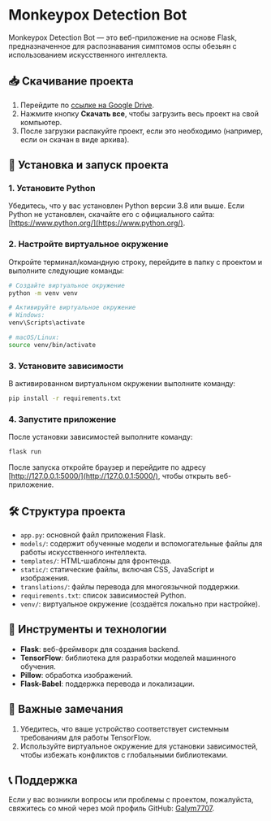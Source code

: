 # Monkeypox Detection Bot

Monkeypox Detection Bot — это веб-приложение на основе Flask, предназначенное для распознавания симптомов оспы обезьян с использованием искусственного интеллекта.

## 📥 Скачивание проекта

1. Перейдите по [ссылке на Google Drive](https://drive.google.com/drive/folders/1qvXAtKYn-J5znK5yxDa8HDvd3h5ZlEqK?usp=sharing).
2. Нажмите кнопку **Скачать все**, чтобы загрузить весь проект на свой компьютер.
3. После загрузки распакуйте проект, если это необходимо (например, если он скачан в виде архива).

## 🚀 Установка и запуск проекта

### 1. Установите Python

Убедитесь, что у вас установлен Python версии 3.8 или выше. Если Python не установлен, скачайте его с официального сайта: [https://www.python.org/](https://www.python.org/).

### 2. Настройте виртуальное окружение

Откройте терминал/командную строку, перейдите в папку с проектом и выполните следующие команды:

```bash
# Создайте виртуальное окружение
python -m venv venv

# Активируйте виртуальное окружение
# Windows:
venv\Scripts\activate

# macOS/Linux:
source venv/bin/activate
```

### 3. Установите зависимости

В активированном виртуальном окружении выполните команду:

```bash
pip install -r requirements.txt
```

### 4. Запустите приложение

После установки зависимостей выполните команду:

```bash
flask run
```

После запуска откройте браузер и перейдите по адресу [http://127.0.0.1:5000/](http://127.0.0.1:5000/), чтобы открыть веб-приложение.

## 🛠 Структура проекта

- `app.py`: основной файл приложения Flask.
- `models/`: содержит обученные модели и вспомогательные файлы для работы искусственного интеллекта.
- `templates/`: HTML-шаблоны для фронтенда.
- `static/`: статические файлы, включая CSS, JavaScript и изображения.
- `translations/`: файлы перевода для многоязычной поддержки.
- `requirements.txt`: список зависимостей Python.
- `venv/`: виртуальное окружение (создаётся локально при настройке).

## 🧰 Инструменты и технологии

- **Flask**: веб-фреймворк для создания backend.
- **TensorFlow**: библиотека для разработки моделей машинного обучения.
- **Pillow**: обработка изображений.
- **Flask-Babel**: поддержка перевода и локализации.

## 📢 Важные замечания

1. Убедитесь, что ваше устройство соответствует системным требованиям для работы TensorFlow.
2. Используйте виртуальное окружение для установки зависимостей, чтобы избежать конфликтов с глобальными библиотеками.

## 📞 Поддержка

Если у вас возникли вопросы или проблемы с проектом, пожалуйста, свяжитесь со мной через мой профиль GitHub: [Galym7707](https://github.com/Galym7707).
